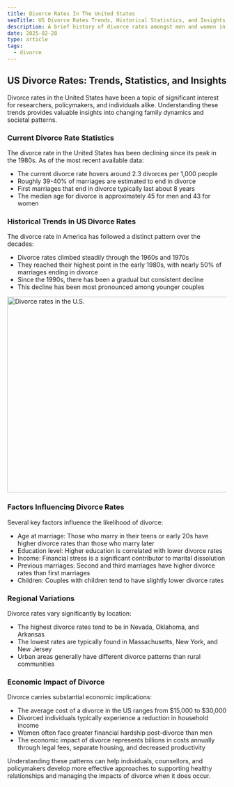 ```yaml
---
title: Divorce Rates In The United States
seoTitle: US Divorce Rates Trends, Historical Statistics, and Insights
description: A brief history of divorce rates amongst men and women in the United States
date: 2025-02-28
type: article
tags:
  - divorce
---
```

## **US Divorce Rates: Trends, Statistics, and Insights**

Divorce rates in the United States have been a topic of significant interest for researchers, policymakers, and individuals alike. Understanding these trends provides valuable insights into changing family dynamics and societal patterns.

### **Current Divorce Rate Statistics**

The divorce rate in the United States has been declining since its peak in the 1980s. As of the most recent available data:

* The current divorce rate hovers around 2.3 divorces per 1,000 people
* Roughly 39-40% of marriages are estimated to end in divorce
* First marriages that end in divorce typically last about 8 years
* The median age for divorce is approximately 45 for men and 43 for women

### **Historical Trends in US Divorce Rates**

The divorce rate in America has followed a distinct pattern over the decades:

* Divorce rates climbed steadily through the 1960s and 1970s
* They reached their highest point in the early 1980s, with nearly 50% of marriages ending in divorce
* Since the 1990s, there has been a gradual but consistent decline
* This decline has been most pronounced among younger couples

<img src="/static/img/divorce_rates_us.webp" alt="Divorce rates in the U.S." title="" class="Centre" width="600px" height="450px" loading="lazy"/>

### **Factors Influencing Divorce Rates**

Several key factors influence the likelihood of divorce:

* Age at marriage: Those who marry in their teens or early 20s have higher divorce rates than those who marry later
* Education level: Higher education is correlated with lower divorce rates
* Income: Financial stress is a significant contributor to marital dissolution
* Previous marriages: Second and third marriages have higher divorce rates than first marriages
* Children: Couples with children tend to have slightly lower divorce rates

### **Regional Variations**

Divorce rates vary significantly by location:

* The highest divorce rates tend to be in Nevada, Oklahoma, and Arkansas
* The lowest rates are typically found in Massachusetts, New York, and New Jersey
* Urban areas generally have different divorce patterns than rural communities

### **Economic Impact of Divorce**

Divorce carries substantial economic implications:

* The average cost of a divorce in the US ranges from $15,000 to $30,000
* Divorced individuals typically experience a reduction in household income
* Women often face greater financial hardship post-divorce than men
* The economic impact of divorce represents billions in costs annually through legal fees, separate housing, and decreased productivity

Understanding these patterns can help individuals, counsellors, and policymakers develop more effective approaches to supporting healthy relationships and managing the impacts of divorce when it does occur.
